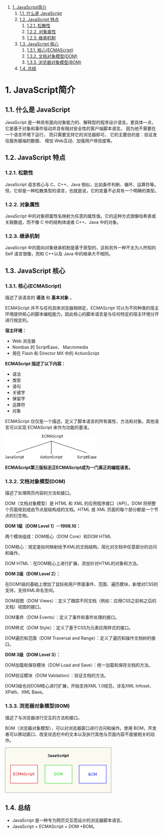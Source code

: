 <!-- TOC -->

1. [1. JavaScript简介](#1-javascript简介)
    1. [1.1. 什么是 JavaScript](#11-什么是-javascript)
    2. [1.2. JavaScript 特点](#12-javascript-特点)
        1. [1.2.1. 松散性](#121-松散性)
        2. [1.2.2. 对象属性](#122-对象属性)
        3. [1.2.3. 继承机制](#123-继承机制)
    3. [1.3. JavaScript 核心](#13-javascript-核心)
        1. [1.3.1. 核心(ECMAScript)](#131-核心ecmascript)
        2. [1.3.2. 文档对象模型(DOM)](#132-文档对象模型dom)
        3. [1.3.3. 浏览器对象模型(BOM)](#133-浏览器对象模型bom)
    4. [1.4. 总结](#14-总结)

<!-- /TOC -->

<a id="markdown-1-javascript简介" name="1-javascript简介"></a>
# 1. JavaScript简介

<a id="markdown-11-什么是-javascript" name="11-什么是-javascript"></a>
## 1.1. 什么是 JavaScript

JavaScript 是一种具有面向对象能力的、解释型的程序设计语言。更具体一点，它是基于对象和事件驱动并具有相对安全性的客户端脚本语言。 因为他不需要在一个语言环境下运行， 而只需要支持它的浏览器即可。 它的主要目的是：验证发往服务器端的数据、 增加 Web互动、加强用户体验度等。


<a id="markdown-12-javascript-特点" name="12-javascript-特点"></a>
## 1.2. JavaScript 特点

<a id="markdown-121-松散性" name="121-松散性"></a>
### 1.2.1. 松散性

JavaScript 语言核心与 C、C++、Java 相似，比如条件判断、循环、运算符等。但，它却是一种松散类型的语言，也就是说，它的变量不必具有一个明确的类型。

<a id="markdown-122-对象属性" name="122-对象属性"></a>
### 1.2.2. 对象属性

JavaScript 中的对象把属性名映射为任意的属性值。它的这种方式很像哈希表或关联数组，而不像 C 中的结构体或者 C++、Java 中的对象。

<a id="markdown-123-继承机制" name="123-继承机制"></a>
### 1.2.3. 继承机制
JavaScript 中的面向对象继承机制是基于原型的，这和另外一种不太为人所知的 Self 语言很像，而和 C++以及 Java 中的继承大不相同。

<a id="markdown-13-javascript-核心" name="13-javascript-核心"></a>
## 1.3. JavaScript 核心

<a id="markdown-131-核心ecmascript" name="131-核心ecmascript"></a>
### 1.3.1. 核心(ECMAScript)

描述了该语言的 **语法** 和 **基本对象** 。

ECMAScript 并不与任何具体浏览器相绑定，ECMAScript 可以为不同种类的宿主环境提供核心的脚本编程能力，因此核心的脚本语言是与任何特定的宿主环境分开进行规定的。

**宿主环境：**

* Web 浏览器
* Nombas 的 ScriptEase、 Macromedia
* 用在 Flash 和 Director MX 中的 ActionScript

**ECMAScript 描述了以下内容：**

* 语法
* 类型
* 语句
* 关键字
* 保留字
* 运算符
* 对象

ECMAScript 仅仅是一个描述，定义了脚本语言的所有属性、方法和对象。其他语言可以实现 ECMAScript 来作为功能的基准。

![](assets/images/2017-08-03-17-27-41.png)
 
**ECMAScript第三版标志正ECMAScript成为一门真正的编程语言。**

<a id="markdown-132-文档对象模型dom" name="132-文档对象模型dom"></a>
### 1.3.2. 文档对象模型(DOM)

描述了处理网页内容的方法和接口。

DOM（文档对象模型）是 HTML 和 XML 的应用程序接口（API）。DOM 将把整个页面规划成由节点层级构成的文档。HTML 或 XML 页面的每个部分都是一个节点的衍生物。

**DOM 1级（DOM Level 1）--1998.10：**

两个模块组成：DOM核心（DOM Core）和DOM HTML

DOM核心：规定是如何映射给予XML的文档结构，简化对文档中任意部分的访问和操作。

DOM HTML：在DOM核心上进行扩展，添加针对HTML的对象和方法。

**DOM 2级（DOM Level 2）：**

在DOM1级的基础上增加了鼠标和用户界面事件、范围、遍历模块，新增对CSS的支持，支持XML命名空间。

DOM视图（DOM Views）：定义了跟踪不同文档（例如：应用CSS之前和之后的文档）视图的接口。

DOM事件（DOM Events）：定义了事件和事件处理的接口。

DOM样式（DOM Style）：定义了基于CSS为元素应用样式的接口。

DOM遍历和范围（DOM Traversal and Range）：定义了遍历和操作文档树的接口。

**DOM 3级（DOM Level 3）：**

DOM加载和保存模块（DOM Load and Save）：统一加载和保存文档的方法。

DOM验证模块（DOM Validation）：验证文档的方法。

DOM3级也对DOM核心进行扩展，开始支持XML 1.0规范，涉及XML Infoset、XPath、XML Base。

<a id="markdown-133-浏览器对象模型bom" name="133-浏览器对象模型bom"></a>
### 1.3.3. 浏览器对象模型(BOM)

描述了与浏览器进行交互的方法和接口。

BOM（浏览器对象模型），可以对浏览器窗口进行访问和操作。使用 BOM，开发者可以移动窗口、改变状态栏中的文本以及执行其他与页面内容不直接相关的动作。

![](assets/images/2017-08-03-17-56-12.png)
 
<a id="markdown-14-总结" name="14-总结"></a>
## 1.4. 总结

* JavaScript 是一种专为网页交互而设计的浏览器脚本语言。
* JavaScript = ECMAScript + DOM +BOM。